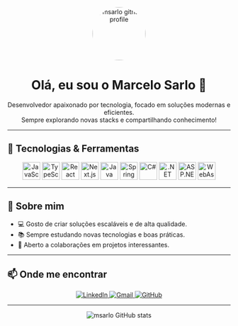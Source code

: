 <!-- Perfil de msarlo -->

<p align="center">
  <img src="https://github.com/msarlo.png" width="120" style="border-radius:50%" alt="msarlo github profile"/>
</p>

<h1 align="center">Olá, eu sou o Marcelo Sarlo 👋</h1>

<p align="center">
  Desenvolvedor apaixonado por tecnologia, focado em soluções modernas e eficientes.<br>
  Sempre explorando novas stacks e compartilhando conhecimento!
</p>

---

## 🚀 Tecnologias & Ferramentas

<p align="center">
  <img src="https://cdn.jsdelivr.net/gh/devicons/devicon/icons/javascript/javascript-original.svg" width="40" alt="JavaScript"/>
  <img src="https://cdn.jsdelivr.net/gh/devicons/devicon/icons/typescript/typescript-original.svg" width="40" alt="TypeScript"/>
  <img src="https://cdn.jsdelivr.net/gh/devicons/devicon/icons/react/react-original.svg" width="40" alt="React"/>
  <img src="https://cdn.jsdelivr.net/gh/devicons/devicon/icons/nextjs/nextjs-original.svg" width="40" alt="Next.js"/>
  <img src="https://cdn.jsdelivr.net/gh/devicons/devicon/icons/java/java-original.svg" width="40" alt="Java"/>
  <img src="https://cdn.jsdelivr.net/gh/devicons/devicon/icons/spring/spring-original.svg" width="40" alt="Spring"/>
  <img src="https://cdn.jsdelivr.net/gh/devicons/devicon/icons/csharp/csharp-original.svg" width="40" alt="C#"/>
  <img src="https://cdn.jsdelivr.net/gh/devicons/devicon/icons/dot-net/dot-net-original.svg" width="40" alt=".NET"/>
  <img src="https://cdn.jsdelivr.net/gh/devicons/devicon/icons/aspnet/aspnet-original.svg" width="40" alt="ASP.NET"/>
  <img src="https://upload.wikimedia.org/wikipedia/commons/1/1f/WebAssembly_Logo.svg" width="40" alt="WebAssembly"/>
</p>

---

## 🌱 Sobre mim

- 💻 Gosto de criar soluções escaláveis e de alta qualidade.
- 📚 Sempre estudando novas tecnologias e boas práticas.
- 🤝 Aberto a colaborações em projetos interessantes.

---

## 📫 Onde me encontrar

<p align="center">
  <a href="https://www.linkedin.com/in/msarlo/">
    <img src="https://img.shields.io/badge/-LinkedIn-0077B5?style=for-the-badge&logo=linkedin&logoColor=white" alt="LinkedIn"/>
  </a>
  <a href="mailto:marcelo.sarlo@gmail.com">
    <img src="https://img.shields.io/badge/-E--mail-D14836?style=for-the-badge&logo=gmail&logoColor=white" alt="Gmail"/>
  </a>
  <a href="https://github.com/msarlo">
    <img src="https://img.shields.io/badge/-GitHub-181717?style=for-the-badge&logo=github&logoColor=white" alt="GitHub"/>
  </a>
</p>

---

<p align="center">
  <img src="https://github-readme-stats.vercel.app/api?username=msarlo&show_icons=true&theme=default" alt="msarlo GitHub stats"/>
</p>

<!--
**msarlo/msarlo** is a ✨ _special_ ✨ repository because its `README.md` (this file) appears on your GitHub profile.

Here are some ideas to get you started:

- 🔭 I’m currently working on ...
- 🌱 I’m currently learning ...
- 👯 I’m looking to collaborate on ...
- 🤔 I’m looking for help with ...
- 💬 Ask me about ...
- 📫 How to reach me: ...
- 😄 Pronouns: ...
- ⚡ Fun fact: ...
-->
